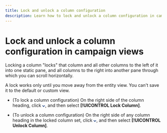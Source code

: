 ```yaml
---
title: Lock and unlock a column configuration
description: Learn how to lock and unlock a column configuration in campaign views.
---
```

# Lock and unlock a column configuration in campaign views

Locking a column "locks" that column and all other columns to the left of it into one static pane, and all columns to the right into another pane through which you can scroll horizontally.

A lock works only until you move away from the entity view. You can't save it to the default or custom view.

* (To lock a column configuration) On the right side of the column heading, click ![Down arrow](/help/search-social-commerce/assets/arrow-down-dropdown.png "Down arrow"), and then select **[!UICONTROL Lock Column]**.

* (To unlock a column configuration) On the right side of any column heading in the locked column set, click ![Down arrow](/help/search-social-commerce/assets/arrow-down-dropdown.png "Down arrow"), and then select **[!UICONTROL Unlock Column]**.

